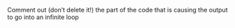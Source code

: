 Comment out (don’t delete it!) the part of the code that is causing the output to go into an infinite loop
